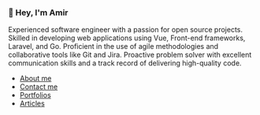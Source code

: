 ### 👋 Hey, I'm Amir

Experienced software engineer with a passion for open source projects. Skilled in developing web applications using Vue, Front-end frameworks, Laravel, and Go. Proficient in the use of agile methodologies and collaborative tools like Git and Jira. Proactive problem solver with excellent communication skills and a track record of delivering high-quality code.

- [About me](https://hilsonxhero.com/about)
- [Contact me](https://hilsonxhero.com/contact)
- [Portfolios](https://hilsonxhero.com/portfolios)
- [Articles](https://hilsonxhero.com/articles)
